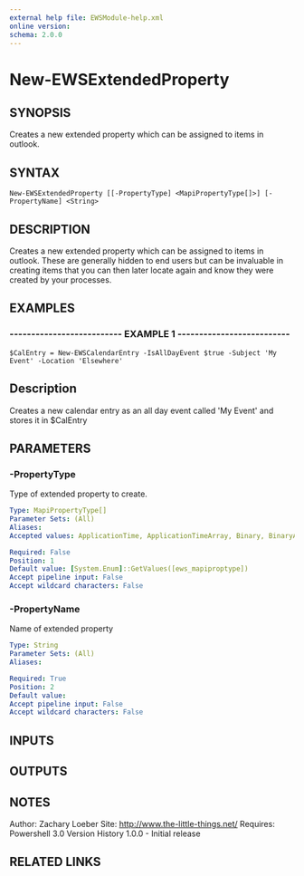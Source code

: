 ```yaml
---
external help file: EWSModule-help.xml
online version: 
schema: 2.0.0
---
```


# New-EWSExtendedProperty
## SYNOPSIS
Creates a new extended property which can be assigned to items in outlook.

## SYNTAX

```
New-EWSExtendedProperty [[-PropertyType] <MapiPropertyType[]>] [-PropertyName] <String>
```

## DESCRIPTION
Creates a new extended property which can be assigned to items in outlook.
These are generally hidden to end 
users but can be invaluable in creating items that you can then later locate again and know they were created by
your processes.

## EXAMPLES

### -------------------------- EXAMPLE 1 --------------------------
```
$CalEntry = New-EWSCalendarEntry -IsAllDayEvent $true -Subject 'My Event' -Location 'Elsewhere'
```

Description
--------------
Creates a new calendar entry as an all day event called 'My Event' and stores it in $CalEntry

## PARAMETERS

### -PropertyType
Type of extended property to create.

```yaml
Type: MapiPropertyType[]
Parameter Sets: (All)
Aliases: 
Accepted values: ApplicationTime, ApplicationTimeArray, Binary, BinaryArray, Boolean, CLSID, CLSIDArray, Currency, CurrencyArray, Double, DoubleArray, Error, Float, FloatArray, Integer, IntegerArray, Long, LongArray, Null, Object, ObjectArray, Short, ShortArray, SystemTime, SystemTimeArray, String, StringArray

Required: False
Position: 1
Default value: [System.Enum]::GetValues([ews_mapiproptype])
Accept pipeline input: False
Accept wildcard characters: False
```

### -PropertyName
Name of extended property

```yaml
Type: String
Parameter Sets: (All)
Aliases: 

Required: True
Position: 2
Default value: 
Accept pipeline input: False
Accept wildcard characters: False
```

## INPUTS

## OUTPUTS

## NOTES
Author: Zachary Loeber
Site: http://www.the-little-things.net/
Requires: Powershell 3.0
Version History
1.0.0 - Initial release

## RELATED LINKS

